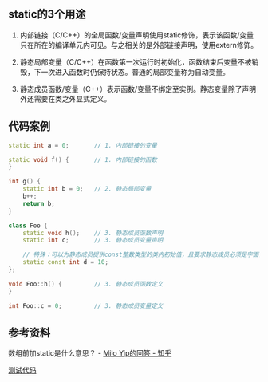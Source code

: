## static的3个用途

1. 内部链接（C/C++）的全局函数/变量声明使用static修饰，表示该函数/变量只在所在的编译单元内可见。与之相关的是外部链接声明，使用extern修饰。

2. 静态局部变量（C/C++）在函数第一次运行时初始化，函数结束后变量不被销毁，下一次进入函数时仍保持状态。普通的局部变量称为自动变量。

3. 静态成员函数/变量（C++）表示函数/变量不绑定至实例。静态变量除了声明外还需要在类之外显式定义。

## 代码案例

```c++
static int a = 0;		// 1. 内部链接的变量

static void f() {		// 1. 内部链接的函数
} 

int g() {
	static int b = 0;	// 2. 静态局部变量
	b++;
	return b;
}

class Foo {
	static void h();	// 3. 静态成员函数声明
	static int c;		// 3. 静态成员变量声明

	// 特殊：可以为静态成员提供const整数类型的类内初始值，且要求静态成员必须是字面值常量类型。
	static const int d = 10;
};

void Foo::h() {			// 3. 静态成员函数定义
}

int Foo::c = 0;			// 3. 静态成员变量定义
```

## 参考资料

数组前加static是什么意思？ - [Milo Yip的回答 - 知乎](https://www.zhihu.com/question/274217344/answer/379696251)

[测试代码](https://github.com/demon90s/CppPrimer/blob/master/labs/test_static.cpp)